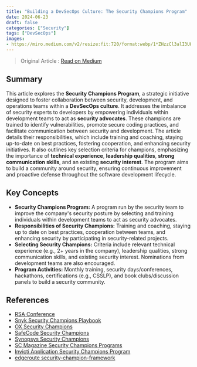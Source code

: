 ```yaml
---
title: "Building a DevSecOps Culture: The Security Champions Program"
date: 2024-06-23
draft: false
categories: ["Security"]
tags: ["DevSecOps"]
images:
- https://miro.medium.com/v2/resize:fit:720/format:webp/1*ZHzzCl3alI3UHdzfQ8iddw.png
---
```


> Original Article : [Read on Medium](https://medium.com/itnext/building-a-devsecops-culture-the-security-champions-program-3d5c5afa6eba)

## Summary

This article explores the **Security Champions Program**, a strategic initiative designed to foster collaboration between security, development, and operations teams within a **DevSecOps culture**. It addresses the imbalance of security experts to developers by empowering individuals within development teams to act as **security advocates**. These champions are trained to identify vulnerabilities, promote secure coding practices, and facilitate communication between security and development. The article details their responsibilities, which include training and coaching, staying up-to-date on best practices, fostering cooperation, and enhancing security initiatives. It also outlines key selection criteria for champions, emphasizing the importance of **technical experience**, **leadership qualities**, **strong communication skills**, and an existing **security interest**. The program aims to build a community around security, ensuring continuous improvement and proactive defense throughout the software development lifecycle.

## Key Concepts

*   **Security Champions Program:** A program run by the security team to improve the company's security posture by selecting and training individuals within development teams to act as security advocates.
*   **Responsibilities of Security Champions:** Training and coaching, staying up to date on best practices, cooperation between teams, and enhancing security by participating in security-related projects.
*   **Selecting Security Champions:** Criteria include relevant technical experience (e.g., 2+ years in the company), leadership qualities, strong communication skills, and existing security interest. Nominations from development teams are also encouraged.
*   **Program Activities:** Monthly training, security days/conferences, hackathons, certifications (e.g., CSSLP), and book clubs/discussion panels to build a security community.

## References

*   [RSA Conference](https://www.youtube.com/watch?v=9gVM93a1H1I&ab_channel=RSAConference)
*   [Snyk Security Champions Playbook](https://go.snyk.io/security-champions-playbook.html)
*   [OX Security Champions](https://www.ox.security/security-champions/)
*   [SafeCode Security Champions](https://safecode.org/wp-content/uploads/2019/02/Security-Champions-2019-.pdf)
*   [Synopsys Security Champions](https://www.synopsys.com/content/dam/synopsys/sig-assets/ebooks/security-champions-devsecops-lifecycle.pdf)
*   [SC Magazine Security Champions Programs](https://www.scmagazine.com/resource/devsecops-security-champion-programs-what-they-are-how-to-build-one)
*   [Invicti Application Security Champions Program](https://www.invicti.com/blog/web-security/application-security-champions-program/)
*   [edgeroute security-champion-framework](https://github.com/edgeroute/security-champion-framework)
